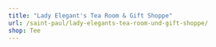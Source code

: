 ```yaml
---
title: "Lady Elegant's Tea Room & Gift Shoppe"
url: /saint-paul/lady-elegants-tea-room-und-gift-shoppe/
shop: Tee
---
```


